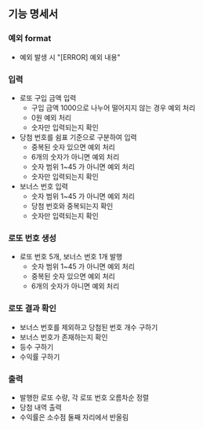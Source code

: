 ## 기능 명세서

### 예외 format

- 예외 발생 시 "[ERROR] 예외 내용"

### 입력

- 로또 구입 금액 입력
  - 구입 금액 1000으로 나누어 떨어지지 않는 경우 예외 처리
  - 0원 예외 처리
  - 숫자만 입력되는지 확인
- 당첨 번호를 쉼표 기준으로 구분하여 입력
  - 중복된 숫자 있으면 예외 처리
  - 6개의 숫자가 아니면 예외 처리
  - 숫자 범위 1~45 가 아니면 예외 처리
  - 숫자만 입력되는지 확인
- 보너스 번호 입력
  - 숫자 범위 1~45 가 아니면 예외 처리
  - 당첨 번호와 중복되는지 확인
  - 숫자만 입력되는지 확인

### 로또 번호 생성

- 로또 번호 5개, 보너스 번호 1개 발행
  - 숫자 범위 1~45 가 아니면 예외 처리
  - 중복된 숫자 있으면 예외 처리
  - 6개의 숫자가 아니면 예외 처리

### 로또 결과 확인

- 보너스 번호를 제외하고 당첨된 번호 개수 구하기
- 보너스 번호가 존재하는지 확인
- 등수 구하기
- 수익률 구하기

### 출력

- 발행한 로또 수량, 각 로또 번호 오름차순 정렬
- 당첨 내역 출력
- 수익률은 소수점 둘째 자리에서 반올림